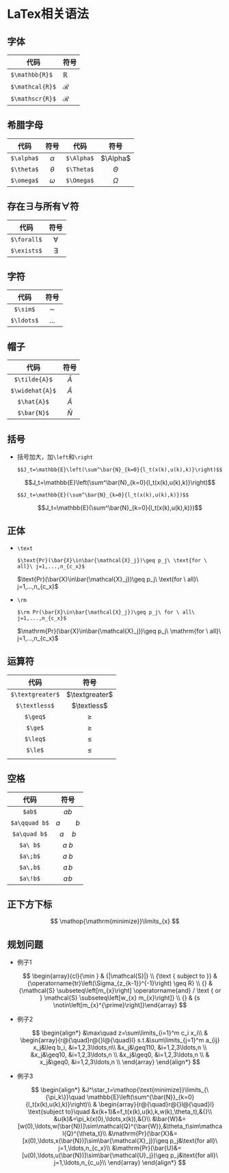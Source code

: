 # LaTex相关语法

## 字体

| 代码            | 符号          |
| --------------- | ------------- |
| `$\mathbb{R}$`  | $\mathbb{R}$  |
| `$\mathcal{R}$` | $\mathcal{R}$ |
| `$\mathscr{R}$` | $\mathscr{R}$ |



## 希腊字母

|    代码    |   符号   |    代码    |   符号   |
| :--------: | :------: | :--------: | :------: |
| `$\alpha$` | $\alpha$ | `$\Alpha$` | $\Alpha$ |
| `$\theta$` | $\theta$ | `$\Theta$` | $\Theta$ |
| `$\omega$` | $\omega$ | `$\Omega$` | $\Omega$ |

## 存在$\exists$与所有$\forall$符

|    代码     |   符号    |
| :---------: | :-------: |
| `$\forall$` | $\forall$ |
| `$\exists$` | $\exists$ |

## 字符

|    代码    |   符号   |
| :--------: | :------: |
|  `$\sim$`  |  $\sim$  |
| `$\ldots$` | $\ldots$ |

## 帽子

|      代码       |     符号      |
| :-------------: | :-----------: |
|  `$\tilde{A}$`  |  $\tilde{A}$  |
| `$\widehat{A}$` | $\widehat{A}$ |
|   `$\hat{A}$`   |   $\hat{A}$   |
|   `$\bar{N}$`   |   $\bar{N}$   |

## 括号

- 括号加大，加`\left`和`\right`

  `$$J_t=\mathbb{E}\left(\sum^\bar{N}_{k=0}{l_t(x(k),u(k),k)}\right)$$`

  $$J_t=\mathbb{E}\left(\sum^\bar{N}_{k=0}{l_t(x(k),u(k),k)}\right)$$

  `$$J_t=\mathbb{E}(\sum^\bar{N}_{k=0}{l_t(x(k),u(k),k)})$$`

  $$J_t=\mathbb{E}(\sum^\bar{N}_{k=0}{l_t(x(k),u(k),k)})$$

## 正体

- `\text`

  `$\text{Pr}(\bar{X}\in\bar{\mathcal{X}_j})\geq p_j\ \text{for \ all}\ j=1,...,n_{c_x}$`

   $\text{Pr}(\bar{X}\in\bar{\mathcal{X}_j})\geq p_j\ \text{for \ all}\ j=1,...,n_{c_x}$

- `\rm`

  `$\rm Pr(\bar{X}\in\bar{\mathcal{X}_j})\geq p_j\ for \ all\ j=1,...,n_{c_x}$`

  $\mathrm{Pr}(\bar{X}\in\bar{\mathcal{X}_j})\geq p_j\ \mathrm{for \ all}\ j=1,...,n_{c_x}$

## 运算符

|       代码       |      符号      |
| :--------------: | :------------: |
| `$\textgreater$` | $\textgreater$ |
|  `$\textless$`   |  $\textless$   |
|     `$\geq$`     |     $\geq$     |
|     `$\ge$`      |     $\ge$      |
|     `$\leq$`     |     $\leq$     |
|     `$\le$`      |     $\le$      |
|                  |                |

## 空格

|     代码      |     符号     |
| :-----------: | :----------: |
|    `$ab$`     |     $ab$     |
| `$a\qquad b$` | $a \qquad b$ |
| `$a\quad b$`  |  $a\quad b$  |
|   `$a\ b$`    |    $a\ b$    |
|   `$a\;b$`    |    $a\;b$    |
|   `$a\,b$`    |    $a\,b$    |
|   `$a\!b$`    |    $a\!b$    |

## 正下方下标

$$
\mathop{\mathrm{minimize}}\limits_{x}
$$

## 规划问题

- 例子1

  $$
  \begin{array}{cl}{\min } & {|\mathcal{S}|} \\ {\text { subject to }} & {\operatorname{tr}\left(\Sigma_{z_{k-1}}^{-1}\right) \geq R} \\ {} & {\mathcal{S} \subseteq\left[m_{x}\right] \operatorname{and} / \text { or } \mathcal{S} \subseteq\left[w_{x} m_{x}\right]} \\ {} & {s \notin\left[m_{x}^{\prime}\right]}\end{array}
  $$
  
- 例子2

  $$
  \begin{align*}
    &\max\quad z=\sum\limits_{i=1}^m c_i x_i\\
    & \begin{array}{r@{\quad}r@{}l@{\quad}l}
    s.t.&\sum\limits_{j=1}^m a_{ij} x_j&\leq b_i,  &i=1,2,3\ldots,n\\
     &x_j&\geq110,  &i=1,2,3\ldots,n  \\
     &x_j&\geq10,  &i=1,2,3\ldots,n  \\
     &x_j&\geq0,  &i=1,2,3\ldots,n  \\
    & x_j&\geq0,  &i=1,2,3\ldots,n  \\
    \end{array} 
    \end{align*}
  $$
  
- 例子3

  $$
  \begin{align*}
  	&J^\star_t=\mathop{\text{minimize}}\limits_{\{\pi_k\}}\quad \mathbb{E}\left(\sum^{\bar{N}}_{k=0}{l_t(x(k),u(k),k)}\right)\\
  	& \begin{array}{r@{\quad}r@{}l@{\quad}l}
  		\text{subject to}\quad
  		&x(k+1)&=f_t(x(k),u(k),k,w(k),\theta_t),&{}\\
  		&u(k)&=\pi_k(x(0),\ldots,x(k)),&{}\\
  		&\bar{W}&=[w(0),\ldots,w(\bar{N})]\sim\mathcal{Q}^{\bar{W}},&\theta_t\sim\mathcal{Q}^{\theta_t}\\
  		&\mathrm{Pr}(\bar{X}&=[x(0),\ldots,x(\bar{N})]\sim\bar{\mathcal{X}_j})\geq p_j&\text{for all}\ j=1,\ldots,n_{c_x}\\
  		&\mathrm{Pr}(\bar{U}&=[u(0),\ldots,u(\bar{N})]\sim\bar{\mathcal{U}_j})\geq p_j&\text{for all}\ j=1,\ldots,n_{c_u}\\
  	\end{array}
  \end{align*}
  $$
  

